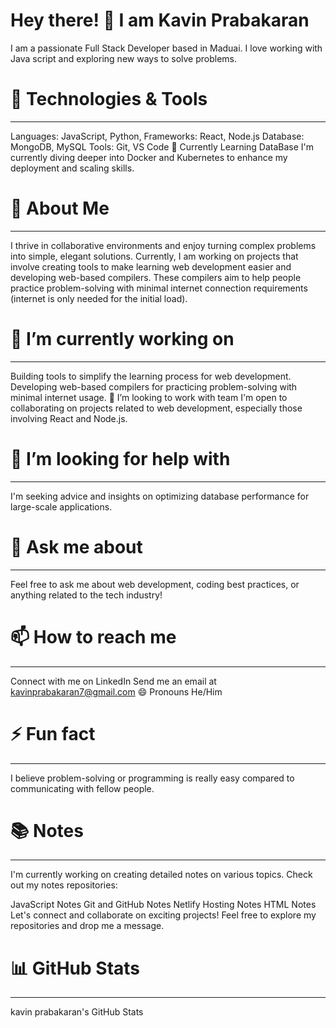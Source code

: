 
# Hey there! 👋 I am Kavin Prabakaran
I am a passionate Full Stack Developer based in Maduai. I love working with Java script and exploring new ways to solve problems.

# 🔧 Technologies & Tools
----------------------------------------------
Languages: JavaScript, Python, 
Frameworks: React, Node.js
Database: MongoDB, MySQL
Tools: Git, VS Code
🌱 Currently Learning
DataBase 
I'm currently diving deeper into Docker and Kubernetes to enhance my deployment and scaling skills.

# 🚀 About Me
---------------------
I thrive in collaborative environments and enjoy turning complex problems into simple, elegant solutions. Currently, I am working on projects that involve creating tools to make learning web development easier and developing web-based compilers. These compilers aim to help people practice problem-solving with minimal internet connection requirements (internet is only needed for the initial load).

# 🔭 I’m currently working on
-------------------------------
Building tools to simplify the learning process for web development.
Developing web-based compilers for practicing problem-solving with minimal internet usage.
👯 I’m looking to work with team 
I'm open to collaborating on projects related to web development, especially those involving React and Node.js.

# 🤔 I’m looking for help with
---------------------------
I'm seeking advice and insights on optimizing database performance for large-scale applications.

# 💬 Ask me about
---------------------------
Feel free to ask me about web development, coding best practices, or anything related to the tech industry!

# 📫 How to reach me
------------------------------
Connect with me on LinkedIn
Send me an email at kavinprabakaran7@gmail.com
😄 Pronouns
He/Him

# ⚡ Fun fact
---------------------------
I believe problem-solving or programming is really easy compared to communicating with fellow people.

# 📚 Notes
---------------------
I'm currently working on creating detailed notes on various topics. Check out my notes repositories:

JavaScript Notes
Git and GitHub Notes
Netlify Hosting Notes
HTML Notes
Let's connect and collaborate on exciting projects! Feel free to explore my repositories and drop me a message.

# 📊 GitHub Stats
--------------------------------
kavin prabakaran's GitHub Stats
